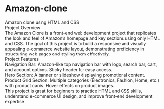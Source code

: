 # Amazon-clone
Amazon clone using HTML and CSS
<br>
Project Overview
<br>
The Amazon Clone is a front-end web development project that replicates the look and feel of Amazon’s homepage and key sections using only HTML and CSS. The goal of this project is to build a responsive and visually appealing e-commerce website layout, demonstrating proficiency in structuring web pages and styling them effectively.
<br>
Project Features
<br>
Navigation Bar:
Amazon-like top navigation bar with logo, search bar, cart, and account options.
Sticky header for easy access.
<br>
Hero Section:
A banner or slideshow displaying promotional content.
<br>
Product Grid Section:
Multiple categories (Electronics, Fashion, Home, etc.) with product cards.
Hover effects on product images.
<br>
This project is great for beginners to practice HTML and CSS skills, understand e-commerce UI design, and improve front-end development expertise
